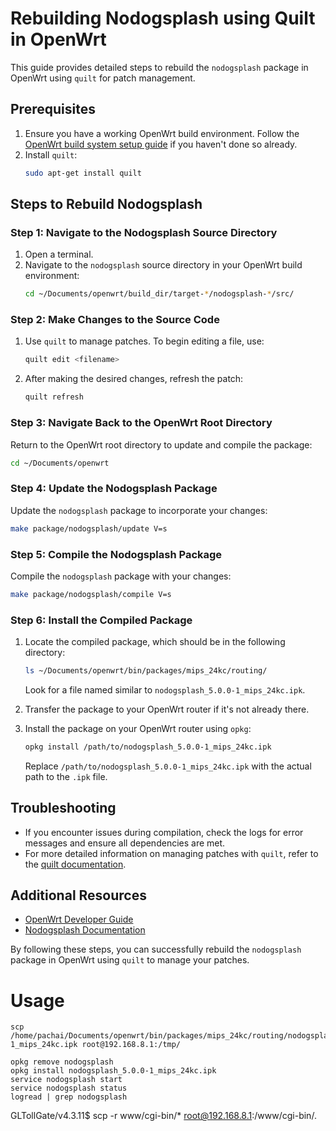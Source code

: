 # Rebuilding Nodogsplash using Quilt in OpenWrt

This guide provides detailed steps to rebuild the `nodogsplash` package in OpenWrt using `quilt` for patch management.

## Prerequisites

1. Ensure you have a working OpenWrt build environment. Follow the [OpenWrt build system setup guide](https://openwrt.org/docs/guide-developer/build-system/install-buildsystem) if you haven't done so already.
2. Install `quilt`:
    ```sh
    sudo apt-get install quilt
    ```

## Steps to Rebuild Nodogsplash

### Step 1: Navigate to the Nodogsplash Source Directory

1. Open a terminal.
2. Navigate to the `nodogsplash` source directory in your OpenWrt build environment:
    ```sh
    cd ~/Documents/openwrt/build_dir/target-*/nodogsplash-*/src/
    ```

### Step 2: Make Changes to the Source Code

1. Use `quilt` to manage patches. To begin editing a file, use:
    ```sh
    quilt edit <filename>
    ```
2. After making the desired changes, refresh the patch:
    ```sh
    quilt refresh
    ```

### Step 3: Navigate Back to the OpenWrt Root Directory

Return to the OpenWrt root directory to update and compile the package:
```sh
cd ~/Documents/openwrt
```

### Step 4: Update the Nodogsplash Package

Update the `nodogsplash` package to incorporate your changes:
```sh
make package/nodogsplash/update V=s
```

### Step 5: Compile the Nodogsplash Package

Compile the `nodogsplash` package with your changes:
```sh
make package/nodogsplash/compile V=s
```

### Step 6: Install the Compiled Package

1. Locate the compiled package, which should be in the following directory:
    ```sh
    ls ~/Documents/openwrt/bin/packages/mips_24kc/routing/
    ```
    Look for a file named similar to `nodogsplash_5.0.0-1_mips_24kc.ipk`.

2. Transfer the package to your OpenWrt router if it's not already there.

3. Install the package on your OpenWrt router using `opkg`:
    ```sh
    opkg install /path/to/nodogsplash_5.0.0-1_mips_24kc.ipk
    ```
    Replace `/path/to/nodogsplash_5.0.0-1_mips_24kc.ipk` with the actual path to the `.ipk` file.

## Troubleshooting

- If you encounter issues during compilation, check the logs for error messages and ensure all dependencies are met.
- For more detailed information on managing patches with `quilt`, refer to the [quilt documentation](https://manpages.debian.org/testing/quilt/quilt.1.en.html).

## Additional Resources

- [OpenWrt Developer Guide](https://openwrt.org/docs/guide-developer/start)
- [Nodogsplash Documentation](https://github.com/nodogsplash/nodogsplash)

By following these steps, you can successfully rebuild the `nodogsplash` package in OpenWrt using `quilt` to manage your patches.

# Usage

```
scp /home/pachai/Documents/openwrt/bin/packages/mips_24kc/routing/nodogsplash_5.0.0-1_mips_24kc.ipk root@192.168.8.1:/tmp/

opkg remove nodogsplash
opkg install nodogsplash_5.0.0-1_mips_24kc.ipk
service nodogsplash start
service nodogsplash status
logread | grep nodogsplash
```

GLTollGate/v4.3.11$ scp -r www/cgi-bin/* root@192.168.8.1:/www/cgi-bin/.

